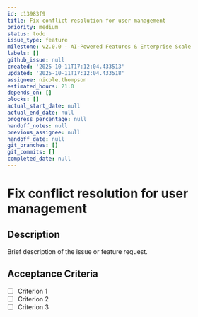```yaml
---
id: c13983f9
title: Fix conflict resolution for user management
priority: medium
status: todo
issue_type: feature
milestone: v2.0.0 - AI-Powered Features & Enterprise Scale
labels: []
github_issue: null
created: '2025-10-11T17:12:04.433513'
updated: '2025-10-11T17:12:04.433518'
assignee: nicole.thompson
estimated_hours: 21.0
depends_on: []
blocks: []
actual_start_date: null
actual_end_date: null
progress_percentage: null
handoff_notes: null
previous_assignee: null
handoff_date: null
git_branches: []
git_commits: []
completed_date: null
---
```


# Fix conflict resolution for user management

## Description

Brief description of the issue or feature request.

## Acceptance Criteria

- [ ] Criterion 1
- [ ] Criterion 2
- [ ] Criterion 3